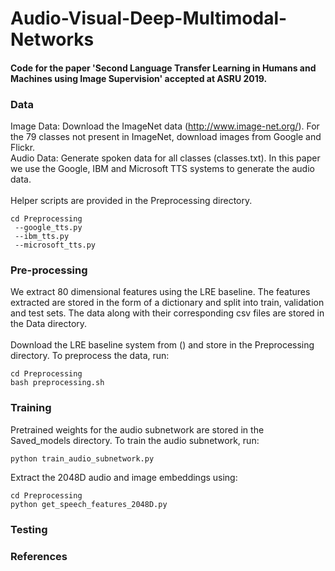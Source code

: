 # Audio-Visual-Deep-Multimodal-Networks
#### Code for the paper 'Second Language Transfer Learning in Humans and Machines using Image Supervision' accepted at ASRU 2019.

### Data

Image Data: Download the ImageNet data (http://www.image-net.org/). For the 79 classes not present in ImageNet, download images from Google and Flickr.  </br>
Audio Data: Generate spoken data for all classes (classes.txt). In this paper we use the Google, IBM and Microsoft TTS systems to generate the audio data. </br></br>
Helper scripts are provided in the Preprocessing directory.</br>
```
cd Preprocessing
 --google_tts.py 
 --ibm_tts.py 
 --microsoft_tts.py
 ```

### Pre-processing

We extract 80 dimensional features using the LRE baseline. The features extracted are stored in the form of a dictionary and split into train, validation and test sets. The data along with their corresponding csv files are stored in the Data directory.</br></br>
Download the LRE baseline system from () and store in the Preprocessing directory. To preprocess the data, run:</br>
```
cd Preprocessing
bash preprocessing.sh
```


### Training

Pretrained weights for the audio subnetwork are stored in the Saved_models directory. To train the audio subnetwork, run:</br>
```
python train_audio_subnetwork.py
```
Extract the 2048D audio and image embeddings using:</br>
```
cd Preprocessing
python get_speech_features_2048D.py
```


### Testing

### References
